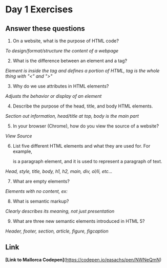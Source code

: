 # Day 1 Exercises

## Answer these questions

1. On a website, what is the purpose of HTML code?

*To design/format/structure the content of a webpage*

2. What is the difference between an element and a tag?

*Element is inside the tag and defines a portion of HTML, tag is the whole thing with "<" and ">"*

3. Why do we use attributes in HTML elements?

*Adjusts the behavior or display of an element*

4. Describe the purpose of the head, title, and body HTML elements.

*Section out information, head/title at top, body is the main part*

5. In your browser (Chrome), how do you view the source of a website?

*View Source*

6. List five different HTML elements and what they are used for. For example, <p></p> is a paragraph element, and it is used to represent a paragraph of text.

*Head, style, title, body, h1, h2, main, div, ol/li, etc...*

7. What are empty elements?

*Elements with no content, ex: <br>*

8. What is semantic markup?

*Clearly describes its meaning, not just presentation*

9. What are three new semantic elements introduced in HTML 5?

*Header, footer, section, article, figure, figcaption*


## Link

**[Link to Mallorca Codepen]**(https://codepen.io/easachs/pen/NWNeQmN)
